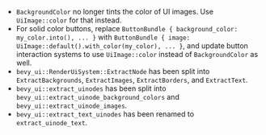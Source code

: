 - `BackgroundColor` no longer tints the color of UI images. Use `UiImage::color` for that instead.
- For solid color buttons, replace `ButtonBundle { background_color: my_color.into(), ... }` with `ButtonBundle { image: UiImage::default().with_color(my_color), ... }`, and update button interaction systems to use `UiImage::color` instead of `BackgroundColor` as well.
- `bevy_ui::RenderUiSystem::ExtractNode` has been split into `ExtractBackgrounds`, `ExtractImages`, `ExtractBorders`, and `ExtractText`.
- `bevy_ui::extract_uinodes` has been split into `bevy_ui::extract_uinode_background_colors` and `bevy_ui::extract_uinode_images`.
- `bevy_ui::extract_text_uinodes` has been renamed to `extract_uinode_text`.
